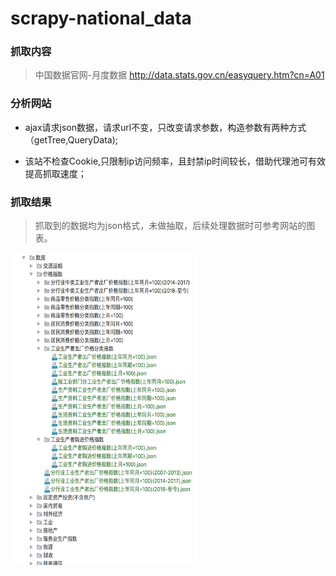 # scrapy-national_data

### 抓取内容
>中国数据官网-月度数据 http://data.stats.gov.cn/easyquery.htm?cn=A01

### 分析网站
  
* ajax请求json数据，请求url不变，只改变请求参数，构造参数有两种方式（getTree,QueryData);
  
* 该站不检查Cookie,只限制ip访问频率，且封禁ip时间较长，借助代理池可有效提高抓取速度；

### 抓取结果
>抓取到的数据均为json格式，未做抽取，后续处理数据时可参考网站的图表。

<img align="center" src="https://github.com/Bigbenen/scrapy-national_data/blob/master/aa.png" width="300" height="500">
